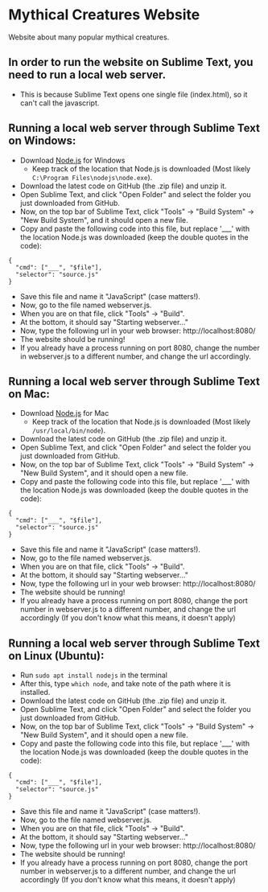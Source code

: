 # Mythical Creatures Website
Website about many popular mythical creatures.
## In order to run the website on Sublime Text, you need to run a local web server.
* This is because Sublime Text opens one single file (index.html), so it can't call the javascript.
## Running a local web server through Sublime Text on Windows:
* Download [Node.js](https://nodejs.org/en/download/) for Windows
    * Keep track of the location that Node.js is downloaded (Most likely ```C:\Program Files\nodejs\node.exe```).
* Download the latest code on GitHub (the .zip file) and unzip it.
* Open Sublime Text, and click "Open Folder" and select the folder you just downloaded from GitHub.
* Now, on the top bar of Sublime Text, click "Tools" -> "Build System" -> "New Build System", and it should open a new file. 
* Copy and paste the following code  into this file, but replace '___' with the location Node.js was downloaded (keep the double quotes in the code):
```
{
  "cmd": ["___", "$file"],
  "selector": "source.js"
}
```
* Save this file and name it "JavaScript" (case matters!).
* Now, go to the file named webserver.js.
* When you are on that file, click "Tools" -> "Build".
* At the bottom, it should say "Starting webserver..."
* Now, type the following url in your web browser: http://localhost:8080/
* The website should be running!
* If you already have a process running on port 8080, change the number in webserver.js to a different number, and change the url accordingly. 
## Running a local web server through Sublime Text on Mac:
* Download [Node.js](https://nodejs.org/en/download/) for Mac
  * Keep track of the location that Node.js is downloaded (Most likely ```/usr/local/bin/node```).
* Download the latest code on GitHub (the .zip file) and unzip it.
* Open Sublime Text, and click "Open Folder" and select the folder you just downloaded from GitHub.
* Now, on the top bar of Sublime Text, click "Tools" -> "Build System" -> "New Build System", and it should open a new file.
* Copy and paste the following code  into this file, but replace '___' with the location Node.js was downloaded (keep the double quotes in the code):
```
{
  "cmd": ["___", "$file"],
  "selector": "source.js"
}
```
* Save this file and name it "JavaScript" (case matters!).
* Now, go to the file named webserver.js.
* When you are on that file, click "Tools" -> "Build".
* At the bottom, it should say "Starting webserver..."
* Now, type the following url in your web browser: http://localhost:8080/
* The website should be running!
* If you already have a process running on port 8080, change the port number in webserver.js to a different number, and change the url accordingly (If you don't know what this means, it doesn't apply)
## Running a local web server through Sublime Text on Linux (Ubuntu):
* Run ```sudo apt install nodejs``` in the terminal
* After this, type ```which node```, and take note of the path where it is installed.
* Download the latest code on GitHub (the .zip file) and unzip it.
* Open Sublime Text, and click "Open Folder" and select the folder you just downloaded from GitHub.
* Now, on the top bar of Sublime Text, click "Tools" -> "Build System" -> "New Build System", and it should open a new file.
* Copy and paste the following code  into this file, but replace '___' with the location Node.js was downloaded (keep the double quotes in the code):
```
{
  "cmd": ["___", "$file"],
  "selector": "source.js"
}
```
* Save this file and name it "JavaScript" (case matters!).
* Now, go to the file named webserver.js.
* When you are on that file, click "Tools" -> "Build".
* At the bottom, it should say "Starting webserver..."
* Now, type the following url in your web browser: http://localhost:8080/
* The website should be running!
* If you already have a process running on port 8080, change the port number in webserver.js to a different number, and change the url accordingly (If you don't know what this means, it doesn't apply)